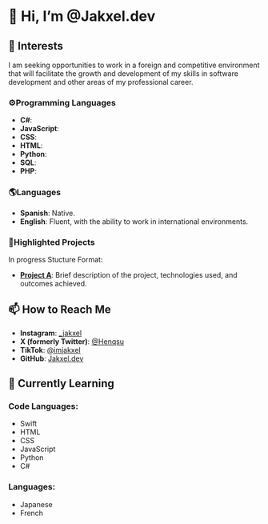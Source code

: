 # 👋 Hi, I’m @Jakxel.dev

## 👀 Interests
I am seeking opportunities to work in a foreign and competitive environment that will facilitate the growth and development of my skills in software development and other areas of my professional career.

### ⚙️Programming Languages

- **C#**: 
- **JavaScript**: 
- **CSS**:
- **HTML**:
- **Python**: 
- **SQL**: 
- **PHP**:
  
### 🌎Languages

- **Spanish**: Native.
- **English**: Fluent, with the ability to work in international environments.

### 🐉Highlighted Projects

In progress
Stucture Format:
- **[Project A](link_to_project)**: Brief description of the project, technologies used, and outcomes achieved.

## 📫 How to Reach Me
- **Instagram**: [_jakxel](https://instagram.com/_jakxel)
- **X (formerly Twitter)**: [@Henqsu](https://twitter.com/Henqsu)
- **TikTok**: [@imjakxel](https://tiktok.com/@imjakxel)
- **GitHub**: [Jakxel.dev](https://github.com/Jakxel)

## 🌱 Currently Learning
### Code Languages:
- Swift
- HTML
- CSS
- JavaScript
- Python
- C#

### Languages:
- Japanese
- French
